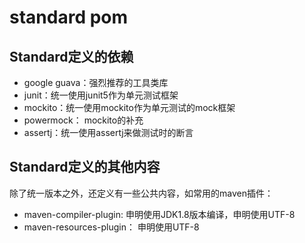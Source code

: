 # standard pom

## Standard定义的依赖

- google guava：强烈推荐的工具类库
- junit：统一使用junit5作为单元测试框架
- mockito：统一使用mockito作为单元测试的mock框架
- powermock： mockito的补充
- assertj：统一使用assertj来做测试时的断言


## Standard定义的其他内容

除了统一版本之外，还定义有一些公共内容，如常用的maven插件：

- maven-compiler-plugin: 申明使用JDK1.8版本编译，申明使用UTF-8
- maven-resources-plugin： 申明使用UTF-8





